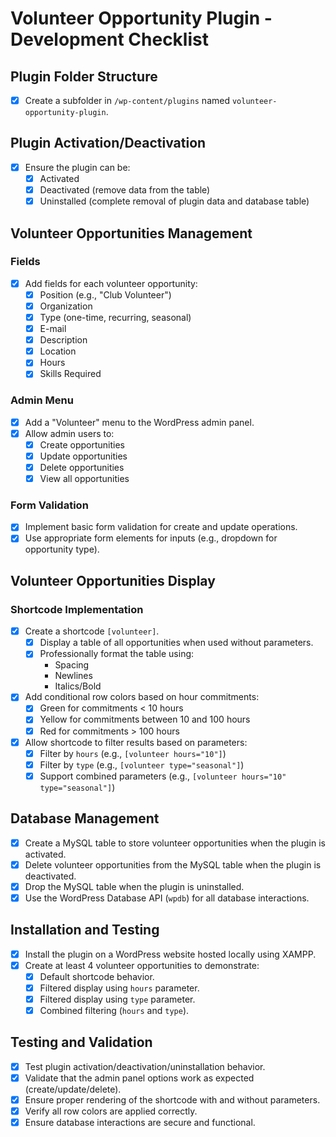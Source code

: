 # Volunteer Opportunity Plugin - Development Checklist

## Plugin Folder Structure

- [x] Create a subfolder in `/wp-content/plugins` named `volunteer-opportunity-plugin`.

## Plugin Activation/Deactivation

- [x] Ensure the plugin can be:
  - [x] Activated
  - [x] Deactivated (remove data from the table)
  - [x] Uninstalled (complete removal of plugin data and database table)

## Volunteer Opportunities Management

### Fields
- [x] Add fields for each volunteer opportunity:
  - [x] Position (e.g., "Club Volunteer")
  - [x] Organization
  - [x] Type (one-time, recurring, seasonal)
  - [x] E-mail
  - [x] Description
  - [x] Location
  - [x] Hours
  - [x] Skills Required

### Admin Menu
- [x] Add a "Volunteer" menu to the WordPress admin panel.
- [x] Allow admin users to:
  - [x] Create opportunities
  - [x] Update opportunities
  - [x] Delete opportunities
  - [x] View all opportunities

### Form Validation
- [x] Implement basic form validation for create and update operations.
- [x] Use appropriate form elements for inputs (e.g., dropdown for opportunity type).

## Volunteer Opportunities Display

### Shortcode Implementation
- [x] Create a shortcode `[volunteer]`.
  - [x] Display a table of all opportunities when used without parameters.
  - [x] Professionally format the table using:
    - Spacing
    - Newlines
    - Italics/Bold
- [x] Add conditional row colors based on hour commitments:
  - [x] Green for commitments < 10 hours
  - [x] Yellow for commitments between 10 and 100 hours
  - [x] Red for commitments > 100 hours
- [x] Allow shortcode to filter results based on parameters:
  - [x] Filter by `hours` (e.g., `[volunteer hours="10"]`)
  - [x] Filter by `type` (e.g., `[volunteer type="seasonal"]`)
  - [x] Support combined parameters (e.g., `[volunteer hours="10" type="seasonal"]`)

## Database Management

- [x] Create a MySQL table to store volunteer opportunities when the plugin is activated.
- [x] Delete volunteer opportunities from the MySQL table when the plugin is deactivated.
- [x] Drop the MySQL table when the plugin is uninstalled.
- [x] Use the WordPress Database API (`wpdb`) for all database interactions.

## Installation and Testing

- [x] Install the plugin on a WordPress website hosted locally using XAMPP.
- [x] Create at least 4 volunteer opportunities to demonstrate:
  - [x] Default shortcode behavior.
  - [x] Filtered display using `hours` parameter.
  - [x] Filtered display using `type` parameter.
  - [x] Combined filtering (`hours` and `type`).

## Testing and Validation

- [x] Test plugin activation/deactivation/uninstallation behavior.
- [x] Validate that the admin panel options work as expected (create/update/delete).
- [x] Ensure proper rendering of the shortcode with and without parameters.
- [x] Verify all row colors are applied correctly.
- [x] Ensure database interactions are secure and functional.
